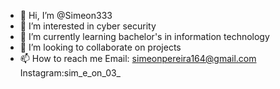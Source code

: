 - 👋 Hi, I’m @Simeon333
- 👀 I’m interested in cyber security 
- 🌱 I’m currently learning bachelor's in information technology 
- 💞️ I’m looking to collaborate on projects
- 📫 How to reach me 
Email: simeonpereira164@gmail.com
Instagram:sim_e_on_03_

<!---
Simeon333/Simeon333 is a ✨ special ✨ repository because its `README.md` (this file) appears on your GitHub profile.
You can click the Preview link to take a look at your changes.
--->
